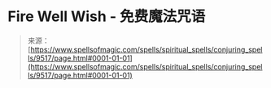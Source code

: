 <!--yml

category: 未分类

date: 2024-06-12 18:45:50

-->

# Fire Well Wish - 免费魔法咒语

> 来源：[https://www.spellsofmagic.com/spells/spiritual_spells/conjuring_spells/9517/page.html#0001-01-01](https://www.spellsofmagic.com/spells/spiritual_spells/conjuring_spells/9517/page.html#0001-01-01)
